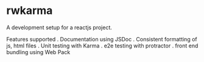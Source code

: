 # rwkarma

A development setup for a reactjs project.

Features supported
. Documentation using JSDoc
. Consistent formatting of js, html files
. Unit testing with Karma 
. e2e testing with protractor
. front end bundling using Web Pack
